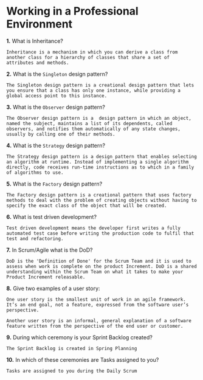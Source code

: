 # Working in a Professional Environment

**1.** What is Inheritance?

<!-- enter you answer in the space below -->

```
Inheritance is a mechanism in which you can derive a class from another class for a hierarchy of classes that share a set of attributes and methods.
```

**2.** What is the `Singleton` design pattern?

<!-- enter you answer in the space below -->

```
The Singleton design pattern is a creational design pattern that lets you ensure that a class has only one instance, while providing a global access point to this instance.
```

**3.** What is the `Observer` design pattern?

<!-- enter you answer in the space below -->

```
The Observer design pattern is a  design pattern in which an object, named the subject, maintains a list of its dependents, called observers, and notifies them automatically of any state changes, usually by calling one of their methods.
```

**4.** What is the `Strategy` design pattern?

<!-- enter you answer in the space below -->

```
The Strategy design pattern is a design pattern that enables selecting an algorithm at runtime. Instead of implementing a single algorithm directly, code receives run-time instructions as to which in a family of algorithms to use.
```

**5.** What is the `Factory` design pattern?

<!-- enter you answer in the space below -->

```
The Factory design pattern is a creational pattern that uses factory methods to deal with the problem of creating objects without having to specify the exact class of the object that will be created.
```

**6.** What is test driven development?

<!-- enter you answer in the space below -->

```
Test driven development means the developer first writes a fully automated test case before writing the production code to fulfil that test and refactoring.
```

**7.** In Scrum/Agile what is the DoD?

<!-- enter you answer in the space below -->

```
DoD is the 'Definition of Done' for the Scrum Team and it is used to assess when work is complete on the product Increment. DoD is a shared understanding within the Scrum Team on what it takes to make your Product Increment releasable.
```

**8.** Give two examples of a user story:

<!-- enter you answer in the space below -->

```
One user story is the smallest unit of work in an agile framework. It’s an end goal, not a feature, expressed from the software user’s perspective.

Another user story is an informal, general explanation of a software feature written from the perspective of the end user or customer.
```

**9.** During which ceremony is your Sprint Backlog created?

<!-- enter you answer in the space below -->

```
The Sprint Backlog is created in Spring Planning
```

**10.** In which of these ceremonies are Tasks assigned to you?

<!-- enter you answer in the space below -->

```
Tasks are assigned to you during the Daily Scrum
```
